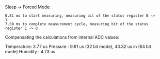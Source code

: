


Sleep -> Forced Mode: 

    0.81 ms to start measuring, measuring bit of the status register 0 -> 1
    7.50 ms to complete measurement cycle, measuring bit of the status register 1 -> 0

Compensating the calculations from internal ADC values:

Temperature: 3.77 us
Pressure   : 9.81 us (32 bit mode), 43.32 us in (64 bit mode)
Humidity   : 4.73 us
